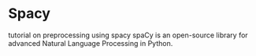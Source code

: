 # Spacy
tutorial on preprocessing using  spacy 
spaCy is an open-source library for advanced Natural Language Processing in Python.
